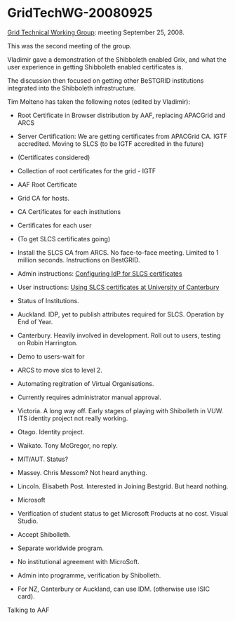 # GridTechWG-20080925

[Grid Technical Working Group](grid-technical-working-group.md): meeting September 25, 2008.

This was the second meeting of the group.

Vladimir gave a demonstration of the Shibboleth enabled Grix, and what the user experience in getting Shibboleth enabled certificates is.

The discussion then focused on getting other BeSTGRID institutions integrated into the Shibboleth infrastructure.

Tim Molteno has taken the following notes (edited by Vladimir):

- Root Certificate in Browser distribution by AAF, replacing APACGrid and ARCS
- Server Certification: We are getting certificates from APACGrid CA. IGTF accredited. Moving to SLCS (to be IGTF accredited in the future)

- (Certificates considered)
	
- Collection of root certificates for the grid - IGTF
- AAF Root Certificate
		
- Grid CA for hosts.
- CA Certificates for each institutions
			
- Certificates for each user

- (To get SLCS certificates going)
	
- Install the SLCS CA from ARCS. No face-to-face meeting. Limited to 1 million seconds. Instructions on BestGRID.
		
- Admin instructions: [Configuring IdP for SLCS certificates](configuring-idp-for-slcs-certificates.md)
- User instructions: [Using SLCS certificates at University of Canterbury](using-slcs-certificates-at-university-of-canterbury.md)

- Status of Institutions.
	
- Auckland. IDP, yet to publish attributes required for SLCS. Operation by End of Year.
- Canterbury. Heavily involved in development. Roll out to users, testing on Robin Harrington.
		
- Demo to users-wait for
			
- ARCS to move slcs to level 2.
- Automating regitration of Virtual Organisations.
- Currently requires administrator manual approval.
- Victoria. A long way off. Early stages of playing with Shibolleth in VUW. ITS identity project not really working.
- Otago. Identity project.
- Waikato. Tony McGregor, no reply.
- MIT/AUT. Status?
- Massey. Chris Messom? Not heard anything.
- Lincoln. Elisabeth Post. Interested in Joining Bestgrid. But heard nothing.

- Microsoft
	
- Verification of student status to get Microsoft Products at no cost. Visual Studio.
- Accept Shibolleth.
- Separate worldwide program.
- No institutional agreement with MicroSoft.
- Admin into programme, verification by Shibolleth.
- For NZ, Canterbury or Auckland, can use IDM.  (otherwise use ISIC card).

Talking to AAF
